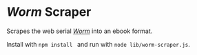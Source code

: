 # _Worm_ Scraper

Scrapes the web serial [_Worm_](https://parahumans.wordpress.com/) into an ebook format.

Install with `npm install ` and run with `node lib/worm-scraper.js`.
